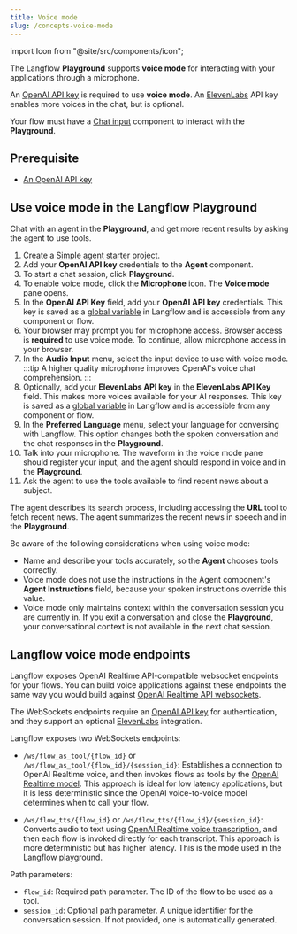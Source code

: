 ```yaml
---
title: Voice mode
slug: /concepts-voice-mode
---
```


import Icon from "@site/src/components/icon";

The Langflow **Playground** supports **voice mode** for interacting with your applications through a microphone.

An [OpenAI API key](https://platform.openai.com/) is required to use **voice mode**. An [ElevenLabs](https://elevenlabs.io) API key enables more voices in the chat, but is optional.

Your flow must have a [Chat input](/components-io#chat-input) component to interact with the **Playground**.

## Prerequisite

- [An OpenAI API key](https://platform.openai.com/)

## Use voice mode in the Langflow Playground

Chat with an agent in the **Playground**, and get more recent results by asking the agent to use tools.

1. Create a [Simple agent starter project](/simple-agent).
2. Add your **OpenAI API key** credentials to the **Agent** component.
3. To start a chat session, click **Playground**.
4. To enable voice mode, click the <Icon name="Mic" aria-hidden="true"/> **Microphone** icon.
The **Voice mode** pane opens.
5. In the **OpenAI API Key** field, add your **OpenAI API key** credentials.
This key is saved as a [global variable](/configuration-global-variables) in Langflow and is accessible from any component or flow.
6. Your browser may prompt you for microphone access.
Browser access is **required** to use voice mode.
To continue, allow microphone access in your browser.
7. In the **Audio Input** menu, select the input device to use with voice mode.
:::tip
A higher quality microphone improves OpenAI's voice chat comprehension.
:::
8. Optionally, add your **ElevenLabs API key** in the **ElevenLabs API Key** field.
This makes more voices available for your AI responses.
This key is saved as a [global variable](/configuration-global-variables) in Langflow and is accessible from any component or flow.
9. In the **Preferred Language** menu, select your language for conversing with Langflow.
This option changes both the spoken conversation and the chat responses in the **Playground**.
10. Talk into your microphone.
The waveform in the voice mode pane should register your input, and the agent should respond in voice and in the **Playground**.
11. Ask the agent to use the tools available to find recent news about a subject.

The agent describes its search process, including accessing the **URL** tool to fetch recent news.
The agent summarizes the recent news in speech and in the **Playground**.

Be aware of the following considerations when using voice mode:

* Name and describe your tools accurately, so the **Agent** chooses tools correctly.
* Voice mode does not use the instructions in the Agent component's **Agent Instructions** field, because your spoken instructions override this value.
* Voice mode only maintains context within the conversation session you are currently in.
If you exit a conversation and close the **Playground**, your conversational context is not available in the next chat session.

## Langflow voice mode endpoints

Langflow exposes OpenAI Realtime API-compatible websocket endpoints for your flows. You can build voice applications against these endpoints the same way you would build against [OpenAI Realtime API websockets](https://platform.openai.com/docs/guides/realtime#connect-with-websockets).

The WebSockets endpoints require an [OpenAI API key](https://platform.openai.com/docs/overview) for authentication, and they support an optional [ElevenLabs](https://elevenlabs.io) integration.

Langflow exposes two WebSockets endpoints:

* `/ws/flow_as_tool/{flow_id}` or `/ws/flow_as_tool/{flow_id}/{session_id}`: Establishes a connection to OpenAI Realtime voice, and then invokes flows as tools by the [OpenAI Realtime model](https://platform.openai.com/docs/guides/realtime-conversations#handling-audio-with-websockets).
This approach is ideal for low latency applications, but it is less deterministic since the OpenAI voice-to-voice model determines when to call your flow.

* `/ws/flow_tts/{flow_id}` or `/ws/flow_tts/{flow_id}/{session_id}`: Converts audio to text using [OpenAI Realtime voice transcription](https://platform.openai.com/docs/guides/realtime-transcription), and then each flow is invoked directly for each transcript.
This approach is more deterministic but has higher latency.
This is the mode used in the Langflow playground.

Path parameters:
* `flow_id`: Required path parameter. The ID of the flow to be used as a tool.
* `session_id`: Optional path parameter. A unique identifier for the conversation session. If not provided, one is automatically generated.